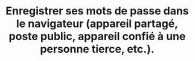 ---
thematique: thematique-nGkbk6oSlC5_p3eqoXX2o
goodPractices:
- good-practice-Pr4xzTSzGVkzAdkUohRFm
risks:
- Faciliter l’accès aux données grâce à une connexion devenue systématiquement automatique.
title: Enregistrer ses mots de passe dans le navigateur (appareil partagé, poste public,
  appareil confié à une personne tierce, etc.).
uuid: vulnerability-0ubbBFq7yunx-Wa3bcYWj
visibleInCms: true
---